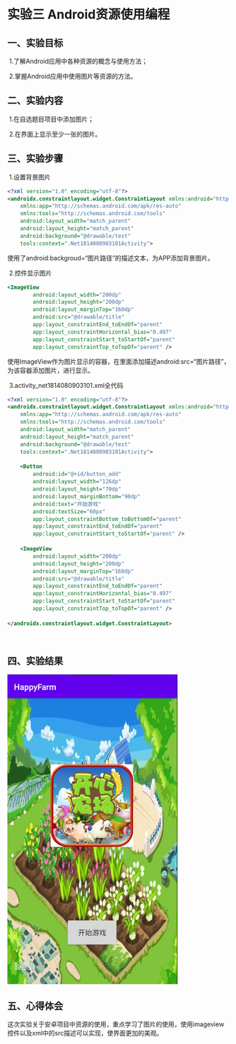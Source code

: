# 实验三 Android资源使用编程



## 一、实验目标

​	1.了解Android应用中各种资源的概念与使用方法；

​	2.掌握Android应用中使用图片等资源的方法。

## 二、实验内容

​	1.在自选题目项目中添加图片；

​	2.在界面上显示至少一张的图片。

## 三、实验步骤

​	1.设置背景图片

```xml
<?xml version="1.0" encoding="utf-8"?>
<androidx.constraintlayout.widget.ConstraintLayout xmlns:android="http://schemas.android.com/apk/res/android"
    xmlns:app="http://schemas.android.com/apk/res-auto"
    xmlns:tools="http://schemas.android.com/tools"
    android:layout_width="match_parent"
    android:layout_height="match_parent"
    android:background="@drawable/test"
    tools:context=".Net1814080903101Activity">
```

​		使用了android:backgroud=“图片路径”的描述文本，为APP添加背景图片。

​	2.控件显示图片

```xml
<ImageView
        android:layout_width="200dp"
        android:layout_height="200dp"
        android:layout_marginTop="160dp"
        android:src="@drawable/title"
        app:layout_constraintEnd_toEndOf="parent"
        app:layout_constraintHorizontal_bias="0.497"
        app:layout_constraintStart_toStartOf="parent"
        app:layout_constraintTop_toTopOf="parent" />
```

​		使用ImageView作为图片显示的容器，在里面添加描述android:src=“图片路径”，为该容器添加图片，进行显示。

​	3.activity_net1814080903101.xml全代码

```xml
<?xml version="1.0" encoding="utf-8"?>
<androidx.constraintlayout.widget.ConstraintLayout xmlns:android="http://schemas.android.com/apk/res/android"
    xmlns:app="http://schemas.android.com/apk/res-auto"
    xmlns:tools="http://schemas.android.com/tools"
    android:layout_width="match_parent"
    android:layout_height="match_parent"
    android:background="@drawable/test"
    tools:context=".Net1814080903101Activity">

    <Button
        android:id="@+id/button_add"
        android:layout_width="126dp"
        android:layout_height="70dp"
        android:layout_marginBottom="90dp"
        android:text="开始游戏"
        android:textSize="60px"
        app:layout_constraintBottom_toBottomOf="parent"
        app:layout_constraintEnd_toEndOf="parent"
        app:layout_constraintStart_toStartOf="parent" />

    <ImageView
        android:layout_width="200dp"
        android:layout_height="200dp"
        android:layout_marginTop="160dp"
        android:src="@drawable/title"
        app:layout_constraintEnd_toEndOf="parent"
        app:layout_constraintHorizontal_bias="0.497"
        app:layout_constraintStart_toStartOf="parent"
        app:layout_constraintTop_toTopOf="parent" />

</androidx.constraintlayout.widget.ConstraintLayout>
```

​		

## 四、实验结果

![插入图片效果](picture/export.png)

## 五、心得体会

​		这次实验关于安卓项目中资源的使用，重点学习了图片的使用，使用imageview控件以及xml中的src描述可以实现，使界面更加的美观。

